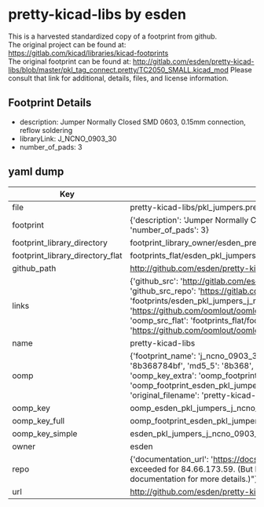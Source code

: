 # pretty-kicad-libs by esden  
This is a harvested standardized copy of a footprint from github.  
The original project can be found at:  
https://gitlab.com/kicad/libraries/kicad-footprints  
The original footprint can be found at:
http://gitlab.com/esden/pretty-kicad-libs/blob/master/pkl_tag_connect.pretty/TC2050_SMALL.kicad_mod
Please consult that link for additional, details, files, and license information.  
## Footprint Details
* description: Jumper Normally Closed SMD 0603, 0.15mm connection, reflow soldering  
* libraryLink: J_NCNO_0903_30  
* number_of_pads: 3  
## yaml dump  
| Key | Value |  
| --- | --- |  
| file | pretty-kicad-libs/pkl_jumpers.pretty/J_NCNO_0903_30.kicad_mod |  
| footprint | {'description': 'Jumper Normally Closed SMD 0603, 0.15mm connection, reflow soldering', 'libraryLink': 'J_NCNO_0903_30', 'number_of_pads': 3} |  
| footprint_library_directory | footprint_library_owner/esden_pretty-kicad-libs |  
| footprint_library_directory_flat | footprints_flat/esden_pkl_jumpers_j_ncno_0903_30/working |  
| github_path | http://github.com/esden/pretty-kicad-libs/blob/master/pkl_jumpers.pretty/J_NCNO_0903_30.kicad_mod |  
| links | {'github_src': 'http://gitlab.com/esden/pretty-kicad-libs/blob/master/pkl_tag_connect.pretty/TC2050_SMALL.kicad_mod', 'github_src_repo': 'https://gitlab.com/kicad/libraries/kicad-footprints', 'oomp_bot': 'footprints/esden_pkl_jumpers_j_ncno_0903_30/working', 'oomp_bot_github': 'https://github.com/oomlout/oomlout_oomp_footprint_bot/tree/main/footprints/esden_pkl_jumpers_j_ncno_0903_30/working', 'oomp_src_flat': 'footprints_flat/footprints_flat/esden_pkl_jumpers_j_ncno_0903_30/working', 'oomp_src_flat_github': 'https://github.com/oomlout/oomlout_oomp_footprint_src/tree/main/footprints_flat/esden_pkl_jumpers_j_ncno_0903_30/working'} |  
| name | pretty-kicad-libs |  
| oomp | {'footprint_name': 'j_ncno_0903_30', 'library_name': 'pkl_jumpers', 'md5': '8b368784bfb775b2b1ccd195db991faa', 'md5_10': '8b368784bf', 'md5_5': '8b368', 'md5_6': '8b3687', 'oomp_key': 'oomp_esden_pkl_jumpers_j_ncno_0903_30', 'oomp_key_extra': 'oomp_footprint_esden_pkl_jumpers_j_ncno_0903_30', 'oomp_key_full': 'oomp_footprint_esden_pkl_jumpers_j_ncno_0903_30_8b3687', 'oomp_key_simple': 'esden_pkl_jumpers_j_ncno_0903_30', 'original_filename': 'pretty-kicad-libs/pkl_jumpers.pretty/J_NCNO_0903_30.kicad_mod', 'owner_name': 'esden'} |  
| oomp_key | oomp_esden_pkl_jumpers_j_ncno_0903_30 |  
| oomp_key_full | oomp_footprint_esden_pkl_jumpers_j_ncno_0903_30 |  
| oomp_key_simple | esden_pkl_jumpers_j_ncno_0903_30 |  
| owner | esden |  
| repo | {'documentation_url': 'https://docs.github.com/rest/overview/resources-in-the-rest-api#rate-limiting', 'message': "API rate limit exceeded for 84.66.173.59. (But here's the good news: Authenticated requests get a higher rate limit. Check out the documentation for more details.)"} |  
| url | http://github.com/esden/pretty-kicad-libs |  

